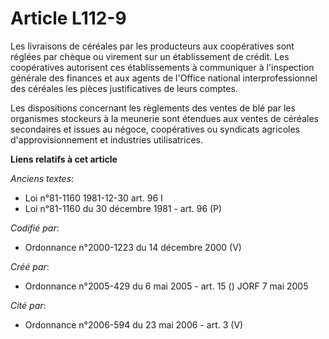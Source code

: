 # Article L112-9

Les livraisons de céréales par les producteurs aux coopératives sont réglées par chèque ou virement sur un établissement de
crédit. Les coopératives autorisent ces établissements à communiquer à l'inspection générale des finances et aux agents de
l'Office national interprofessionnel des céréales les pièces justificatives de leurs comptes.

Les dispositions concernant les règlements des ventes de blé par les organismes stockeurs à la meunerie sont étendues aux
ventes de céréales secondaires et issues au négoce, coopératives ou syndicats agricoles d'approvisionnement et industries
utilisatrices.

**Liens relatifs à cet article**

_Anciens textes_:

  - Loi n°81-1160 1981-12-30 art. 96 I
  - Loi n°81-1160 du 30 décembre 1981 - art. 96 (P)

_Codifié par_:

  - Ordonnance n°2000-1223 du 14 décembre 2000 (V)

_Créé par_:

  - Ordonnance n°2005-429 du 6 mai 2005 - art. 15 () JORF 7 mai 2005

_Cité par_:

  - Ordonnance n°2006-594 du 23 mai 2006 - art. 3 (V)
